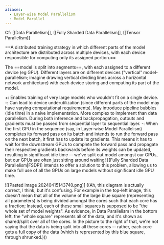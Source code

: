 ```yaml
---
aliases:
  - Layer-wise Model Parallelism
  - Model Parallel
---
```


Cf: [[Data Parallelism]], [[Fully Sharded Data Parallelism]], [[Tensor Parallelism]]

==A distributed training strategy in which different parts of the model architecture are distributed across multiple devices, with each device responsible for computing only its assigned portion.==

The ==model is split into segments==, with each assigned to a different device (eg GPU).  Different layers are on different devices ("vertical" model-parallelism; imagine drawing vertical dividing lines across a horizontal network architecture) with each device storing and computing its part of the model.

+: Enables training of very large models who wouldn't fit on a single device.
-: Can lead to device underutilization (since different parts of the model may have varying computational requirements). May introduce pipeline bubbles (idle time) in a naive implementation. More complex to implement than data parallelism. During both inference and backpropagation, outputs and gradients must be passed from sequential layer to sequential layer.
-: When the first GPU in the sequence (say, in Layer-wise Model Parallelism) completes its forward pass on its batch and intends to run the forward pass on the next batch, it first has to update its gradients. This means it has to wait for the downstream GPUs to complete the forward pass and propagate their respective gradients backwards before its weights can be updated, resulting in significant idle time -- we've split out model amongst our GPUs, but our GPUs are often just sitting around waiting! [[Fully Sharded Data Parallelism|FSDP]] intends to offer a solution to this problem, allowing us to make full use of all the GPUs on large models without significant idle GPU time.



![[Pasted image 20240415143740.png]]
((Ah, this diagram is actually correct, I think, but it's confusing. For example in the top-left image, this doesn't mean that all of the volume of the large blue square (representing all parameters) is being divided amongst the cores such that each core has a fraction; Instead, each of these small squares is supposed to be "the whole set of model weights". As evidence, in Data Parallelism in the bottom left, the "whole square" represents all of the data, and it's shown as shared/split over all of the cores. In the picture to the right of that, we're not saying that the data is being split into all these cores -- rather, each core gets a full copy of the data (which is represented by this blue square, through shrunked.)))